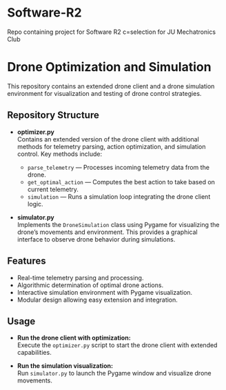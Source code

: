 # Software-R2
Repo containing project for Software R2 c=selection for JU Mechatronics Club
# Drone Optimization and Simulation

This repository contains an extended drone client and a drone simulation environment for visualization and testing of drone control strategies.

## Repository Structure

- **optimizer.py**  
  Contains an extended version of the drone client with additional methods for telemetry parsing, action optimization, and simulation control. Key methods include:  
  - `parse_telemetry` — Processes incoming telemetry data from the drone.  
  - `get_optimal_action` — Computes the best action to take based on current telemetry.  
  - `simulation` — Runs a simulation loop integrating the drone client logic.

- **simulator.py**  
  Implements the `DroneSimulation` class using Pygame for visualizing the drone’s movements and environment. This provides a graphical interface to observe drone behavior during simulations.

## Features

- Real-time telemetry parsing and processing.  
- Algorithmic determination of optimal drone actions.  
- Interactive simulation environment with Pygame visualization.  
- Modular design allowing easy extension and integration.

  

## Usage

- **Run the drone client with optimization:**  
Execute the `optimizer.py` script to start the drone client with extended capabilities.

- **Run the simulation visualization:**  
Run `simulator.py` to launch the Pygame window and visualize drone movements.


